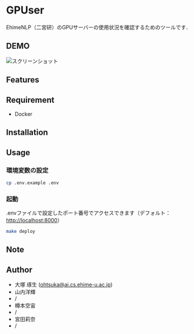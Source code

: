 # GPUser

EhimeNLP（二宮研）のGPUサーバーの使用状況を確認するためのツールです．

## DEMO

![スクリーンショット](https://github.com/t-ohtsuka89/gpuser-v3/assets/102138393/abf28151-f72d-4015-b51b-ad070abdc6f4)

## Features

## Requirement

- Docker

## Installation

## Usage

### 環境変数の設定

```bash
cp .env.example .env
```

### 起動

.envファイルで設定したポート番号でアクセスできます（デフォルト：<http://localhost:8000>）

```bash
make deploy
```

## Note

## Author

- 大塚 琢生 (<ohtsuka@ai.cs.ehime-u.ac.jp>)
- 山内洋輝
- /
- 樽本空宙
- /
- 宮田莉奈
- /
